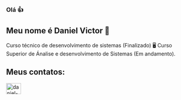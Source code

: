### Olá 👍
## Meu nome é Daniel Victor 👀
 Curso técnico de desenvolvimento de sistemas (Finalizado) 🖥️
 Curso Superior de Ánalise e desenvolvimento de Sistemas (Em andamento).

## Meus contatos:
<a href = "https://www.linkedin.com/in/daniel-victor-3a655220a/" targer="_blank">
<img aling="center" alt="daniel-linkedin" height="30" width="40" src="https://cdn.jsdelivr.net/gh/devicons/devicon/icons/linkedin/linkedin-original.svg" style="max-width:100%;">
